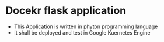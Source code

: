 # Docekr flask application 

- This Application is written in phyton programming language
- It shall be deployed and test in Google Kuernetes Engine